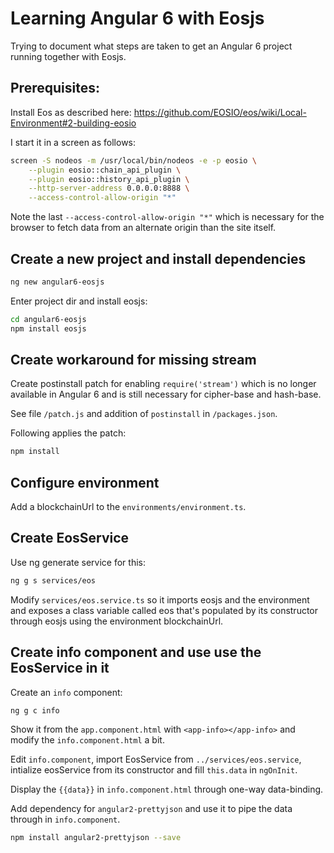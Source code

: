 # Learning Angular 6 with Eosjs

Trying to document what steps are taken to get an Angular 6 project running together with Eosjs.

## Prerequisites:

Install Eos as described here: https://github.com/EOSIO/eos/wiki/Local-Environment#2-building-eosio

I start it in a screen as follows:
```sh
screen -S nodeos -m /usr/local/bin/nodeos -e -p eosio \
	--plugin eosio::chain_api_plugin \
	--plugin eosio::history_api_plugin \
	--http-server-address 0.0.0.0:8888 \
	--access-control-allow-origin "*"
```

Note the last `--access-control-allow-origin "*"` which is necessary for the browser to fetch data from an alternate origin than the site itself.

## Create a new project and install dependencies

```sh
ng new angular6-eosjs
```

Enter project dir and install eosjs:
```sh
cd angular6-eosjs
npm install eosjs
```

## Create workaround for missing stream

Create postinstall patch for enabling `require('stream')` which is no longer available in Angular 6 and is still necessary for cipher-base and hash-base.

See file `/patch.js` and addition of `postinstall` in `/packages.json`.

Following applies the patch:
```sh
npm install
```

## Configure environment

Add a blockchainUrl to the `environments/environment.ts`.

## Create EosService

Use ng generate service for this:
```sh
ng g s services/eos
```

Modify `services/eos.service.ts` so it imports eosjs and the environment and exposes a class variable called eos that's populated by its constructor through eosjs using the environment blockchainUrl.

## Create info component and use use the EosService in it

Create an `info` component:
```sh
ng g c info
```

Show it from the `app.component.html` with `<app-info></app-info>` and modify the `info.component.html` a bit.

Edit `info.component`, import EosService from `../services/eos.service`, intialize eosService from its constructor and fill `this.data` in `ngOnInit`.

Display the `{{data}}` in `info.component.html` through one-way data-binding.

Add dependency for `angular2-prettyjson` and use it to pipe the data through in `info.component`.
```sh
npm install angular2-prettyjson --save
```

